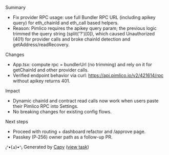 Summary
- Fix provider RPC usage: use full Bundler RPC URL (including apikey query) for eth_chainId and eth_call based helpers.
- Reason: Pimlico requires the apikey query param; the previous logic trimmed the query string (split('?')[0]), which caused Unauthorized (401) for provider calls and broke chainId detection and getAddress/readRecovery.

Changes
- App.tsx: compute rpc = bundlerUrl (no trimming) and rely on it for getChainId and other provider calls.
- Verified endpoint behavior via curl: https://api.pimlico.io/v2/421614/rpc without apikey returns 401.

Impact
- Dynamic chainId and contract read calls now work when users paste their Pimlico RPC into Settings.
- No breaking changes for existing config flows.

Next steps
- Proceed with routing + dashboard refactor and /approve page.
- Passkey (P‑256) owner path as a follow-up PR.


₍ᐢ•(ܫ)•ᐢ₎ Generated by [Capy](https://capy.ai) ([view task](https://capy.ai/project/572fc3e3-84af-11f0-a94e-3eef481a796b/task/ae40fa41-1164-483a-9dfa-64bbb32ce46b))